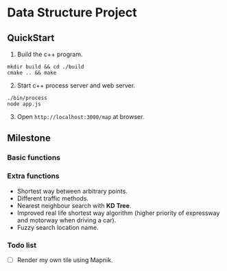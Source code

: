 # Data Structure Project

## QuickStart

1. Build the c++ program. 

``` shell
mkdir build && cd ./build
cmake .. && make

```

2. Start c++ process server and web server.

```shell
./bin/process
node app.js
```


3. Open `http://localhost:3000/map` at browser.


## Milestone

### Basic functions

### Extra functions
- Shortest way between arbitrary points.
- Different traffic methods.
- Nearest neighbour search with **KD Tree**.
- Improved real life shortest way algorithm (higher priority of expressway and motorway when driving a car). 
- Fuzzy search location name.

### Todo list 
- [ ] Render my own tile using Mapnik.


